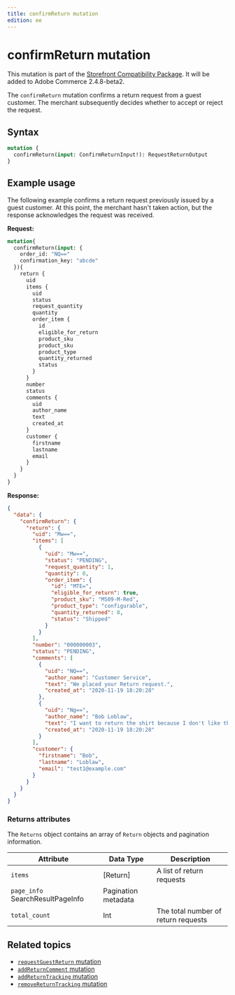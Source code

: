 ```yaml
---
title: confirmReturn mutation
edition: ee
---
```


# confirmReturn mutation

<InlineAlert variant="info" slots="text1" />

This mutation is part of the [Storefront Compatibility Package](https://experienceleague.adobe.com/developer/commerce/storefront/setup/storefront-compatibility/). It will be added to Adobe Commerce 2.4.8-beta2.

The `confirmReturn` mutation confirms a return request from a guest customer. The merchant subsequently decides whether to accept or reject the request.

## Syntax

```graphql
mutation {
  confirmReturn(input: ConfirmReturnInput!): RequestReturnOutput
}
```
<!--
## Reference

The [`confirmReturn`](https://developer.adobe.com/commerce/webapi/graphql-api/index.html#mutation-confirmReturn) reference provides detailed information about the types and fields defined in this mutation.
-->
## Example usage

The following example confirms a return request previously issued by a guest customer. At this point, the merchant hasn't taken action, but the response acknowledges the request was received.

**Request:**

```graphql
mutation{
  confirmReturn(input: {
    order_id: "NQ=="
    confirmation_key: "abcde"
  }){
    return {
      uid
      items {
        uid
        status
        request_quantity
        quantity
        order_item {
          id
          eligible_for_return
          product_sku
          product_sku
          product_type
          quantity_returned
          status
        }
      }
      number
      status
      comments {
        uid
        author_name
        text
        created_at
      }
      customer {
        firstname
        lastname
        email
      }
    }
  }
}
```

**Response:**

```json
{
  "data": {
    "confirmReturn": {
      "return": {
        "uid": "Mw==",
        "items": [
          {
            "uid": "Mw==",
            "status": "PENDING",
            "request_quantity": 1,
            "quantity": 0,
            "order_item": {
              "id": "MTE=",
              "eligible_for_return": true,
              "product_sku": "MS09-M-Red",
              "product_type": "configurable",
              "quantity_returned": 0,
              "status": "Shipped"
            }
          }
        ],
        "number": "000000003",
        "status": "PENDING",
        "comments": [
          {
            "uid": "NQ==",
            "author_name": "Customer Service",
            "text": "We placed your Return request.",
            "created_at": "2020-11-19 18:20:28"
          },
          {
            "uid": "Ng==",
            "author_name": "Bob Loblaw",
            "text": "I want to return the shirt because I don't like the texture of the fabric",
            "created_at": "2020-11-19 18:20:28"
          }
        ],
        "customer": {
          "firstname": "Bob",
          "lastname": "Loblaw",
          "email": "test1@example.com"
        }
      }
    }
  }
}
```

### Returns attributes

The `Returns` object contains an array of `Return` objects and pagination information.

Attribute |  Data Type | Description
--- | --- | ---
`items` | [Return] | A list of return requests
`page_info` SearchResultPageInfo | Pagination metadata
`total_count` | Int | The total number of return requests

## Related topics

*  [`requestGuestReturn` mutation](request-guest-return.md)
*  [`addReturnComment` mutation](add-return-comment.md)
*  [`addReturnTracking` mutation](add-return-tracking.md)
*  [`removeReturnTracking` mutation](remove-return-tracking.md)
